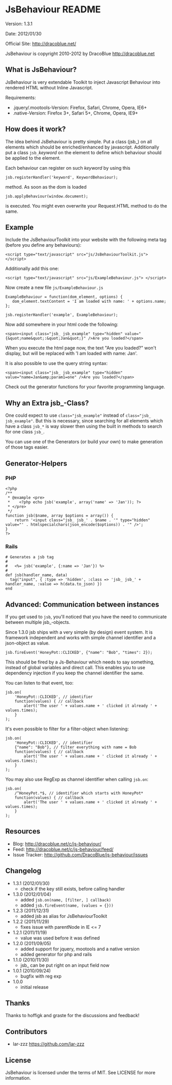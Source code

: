 JsBehaviour README
=======================

Version: 1.3.1

Date: 2012/01/30

Official Site: <http://dracoblue.net/>

JsBehaviour is copyright 2010-2012 by DracoBlue <http://dracoblue.net>

What is JsBehaviour?
--------------------

JsBehaviour is very extendable Toolkit to inject Javascript Behaviour into
rendered HTML without Inline Javascript.

Requirements:

* .jquery/.mootools-Version: Firefox, Safari, Chrome, Opera, IE6+
* .native-Version: Firefox 3+, Safari 5+, Chrome, Opera, IE9+

How does it work?
-----------------

The idea behind JsBehaviour is pretty simple. Put a class (jsb_) on all
elements which should be enriched/enhanced by javascript. Additionally
put a class `jsb_`*keyword* on the element to define which behaviour
should be applied to the element.

Each behaviour can register on such *keyword* by using this

    jsb.registerHandler('keyword', KeywordBehaviour);

method. As soon as the dom is loaded

    jsb.applyBehaviour(window.document);

is executed. You might even overwrite your Request.HTML method to do the
same.

Example
-------

Include the JsBehaviourToolkit into your website with the following meta
tag (before you define any behaviours):

    <script type="text/javascript" src="js/JsBehaviourToolkit.js"> </script>

Additionally add this one:

    <script type="text/javascript" src="js/ExampleBehaviour.js"> </script>

Now create a new file `js/ExampleBehaviour.js`

    ExampleBehaviour = function(dom_element, options) {
       dom_element.textContent = 'I am loaded with name: ' + options.name;
    };
    
    jsb.registerHandler('example', ExampleBehaviour);

Now add somewhere in your html code the following:

    <span><input class="jsb_ jsb_example" type="hidden" value="{&quot;name&quot;:&quot;Jan&quot;}" />Are you loaded?</span>

When you execute the html page now, the text "Are you loaded?" won't display,
but will be replaced with 'I am loaded with name: Jan'.

It is also possible to use the query string syntax:

    <span><input class="jsb_ jsb_example" type="hidden" value="name=Jan&amp;param1=one" />Are you loaded?</span>

Check out the generator functions for your favorite programming language.

Why an Extra jsb_-Class?
---------------------

One could expect to use `class="jsb_example"` instead of `class="jsb_ jsb_example"`.
But this is necessary, since searching for all elements which have a class `jsb_*`
is way slower then using the built in methods to search for one class `jsb_`.

You can use one of the Generators (or build your own) to make generation of those
tags easier.

Generator-Helpers
-----------------

### PHP

    <?php
    /**
     * @example <pre>
     *    <?php echo jsb('example', array('name' => 'Jan')); ?>
     * </pre>
     */
    function jsb($name, array $options = array()) {
        return '<input class="jsb_ jsb_' . $name . '" type="hidden" value="' . htmlspecialchars(json_encode($options)) . '" />';
    }
    ?>

### Rails

    # Generates a jsb tag
    #
    #   <%= jsb('example', {:name => 'Jan'}) %>
    #
    def jsb(handler_name, data)
      tag("input", { :type => 'hidden', :class => 'jsb_ jsb_' + handler_name, :value => h(data.to_json) })
    end

Advanced: Communication between instances
-----------------------------------------

If you get used to `jsb`, you'll noticed that you have the need to communicate
between multiple jsb_-objects.

Since 1.3.0 jsb ships with a very simple (by design) event system. It is
framework independent and works with simple channel identifier and a
json-object as value.

    jsb.fireEvent('HoneyPot::CLICKED', {"name": "Bob", "times": 2});

This should be fired by a Js-Behaviour which needs to say something, instead
of global variables and direct call. This enables you to use dependency
injection if you keep the channel identifier the same.

You can listen to that event, too:

    jsb.on(
        'HoneyPot::CLICKED', // identifier
        function(values) { // callback
            alert('The user ' + values.name + ' clicked it already ' + values.times);
        }
    );

It's even possible to filter for a filter-object when listening:

    jsb.on(
        'HoneyPot::CLICKED', // identifier
        {"name": "Bob"}, // filter everything with name = Bob
        function(values) { // callback
            alert('The user ' + values.name + ' clicked it already ' + values.times);
        }
    );

You may also use RegExp as channel identifier when calling `jsb.on`:

    jsb.on(
        /^HoneyPot.*$, // identifier which starts with HoneyPot*
        function(values) { // callback
            alert('The user ' + values.name + ' clicked it already ' + values.times);
        }
    );

Resources
----------

* Blog: <http://dracoblue.net/c/js-behaviour/>
* Feed: <http://dracoblue.net/c/js-behaviour/feed/>
* Issue Tracker: <http://github.com/DracoBlue/js-behaviour/issues>

Changelog
---------

* 1.3.1 (2012/01/30)
  - check if the key still exists, before calling handler
* 1.3.0 (2012/01/04)
  - added `jsb.on(name, [filter, ] callback)`
  - added `jsb.fireEvent(name, (values = {}))`
* 1.2.3 (2011/12/31)
  - added jsb as alias for JsBehaviourToolkit
* 1.2.2 (2011/11/29)
  - fixes issue with parentNode in IE <= 7
* 1.2.1 (2011/11/19)
  - value was used before it was defined
* 1.2.0 (2011/09/05)
  - added support for jquery, mootools and a native version
  - added generator for php and rails
* 1.1.0 (2010/11/30)
  - jsb_ can be put right on an input field now
* 1.0.1 (2010/09/24)
  - bugfix with reg exp
* 1.0.0
  - initial release

Thanks
-------
Thanks to hoffigk and graste for the discussions and feedback!

Contributors
------------
* lar-zzz https://github.com/lar-zzz

License
--------

JsBehaviour is licensed under the terms of MIT. See LICENSE for more information.
